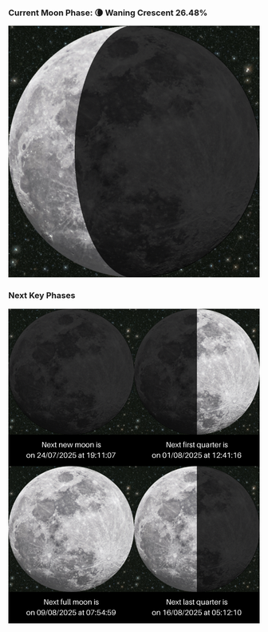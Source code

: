 ### Current Moon Phase: 🌘 Waning Crescent 26.48%
![Moon Phase](moonphase.png)
### Next Key Phases
![Gallery](gallery.png)